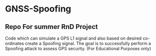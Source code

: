 # GNSS-Spoofing

## Repo For summer RnD Project

Code which can simulate a GPS L1 signal and also based on desired co-ordinates create a Spoofing signal. 
The goal is to successfully perform a Spoofing attack to assess GPS security. (For Educational Purposes only)
